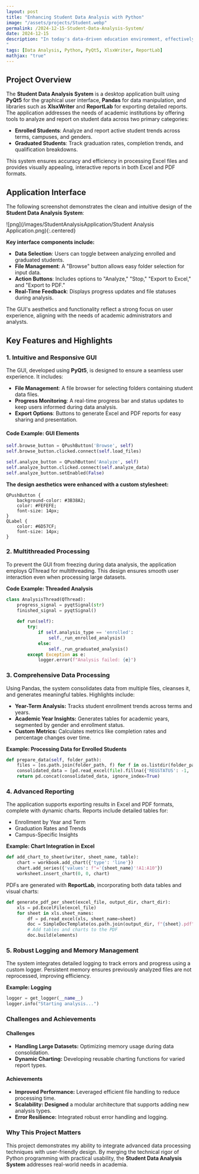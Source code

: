 ```yaml
---
layout: post
title: "Enhancing Student Data Analysis with Python"
image: "/assets/projects/Student.webp"
permalink: /2024-12-15-Student-Data-Analysis-System/
date: 2024-12-15
description: "In today's data-driven education environment, effectively managing and analyzing student data is paramount. My recent work on a Python-based **Student Data Analysis System** showcases my expertise in building scalable solutions that streamline data processing, visualization, and reporting. This blog highlights the system's design, features, and the value it brings to educational institutions.
"
tags: [Data Analysis, Python, PyQt5, XlsxWriter, ReportLab]
mathjax: "true"
---
```


## Project Overview

The **Student Data Analysis System** is a desktop application built using **PyQt5** for the graphical user interface, **Pandas** for data manipulation, and libraries such as **XlsxWriter** and **ReportLab** for exporting detailed reports. The application addresses the needs of academic institutions by offering tools to analyze and report on student data across two primary categories:
- **Enrolled Students**: Analyze and report active student trends across terms, campuses, and genders.
- **Graduated Students**: Track graduation rates, completion trends, and qualification breakdowns.

This system ensures accuracy and efficiency in processing Excel files and provides visually appealing, interactive reports in both Excel and PDF formats.


## Application Interface

The following screenshot demonstrates the clean and intuitive design of the **Student Data Analysis System**:

![png](/images/StudentAnalysisApplication/Student Analysis Application.png){:.centered}

**Key interface components include:**

- **Data Selection**: Users can toggle between analyzing enrolled and graduated students.
- **File Management**: A "Browse" button allows easy folder selection for input data.
- **Action Buttons**: Includes options to "Analyze," "Stop," "Export to Excel," and "Export to PDF."
- **Real-Time Feedback**: Displays progress updates and file statuses during analysis.

The GUI's aesthetics and functionality reflect a strong focus on user experience, aligning with the needs of academic administrators and analysts.


## Key Features and Highlights

### 1. **Intuitive and Responsive GUI**
The GUI, developed using **PyQt5**, is designed to ensure a seamless user experience. It includes:
- **File Management**: A file browser for selecting folders containing student data files.
- **Progress Monitoring**: A real-time progress bar and status updates to keep users informed during data analysis.
- **Export Options**: Buttons to generate Excel and PDF reports for easy sharing and presentation.

#### Code Example: GUI Elements
```python
self.browse_button = QPushButton('Browse', self)
self.browse_button.clicked.connect(self.load_files)

self.analyze_button = QPushButton('Analyze', self)
self.analyze_button.clicked.connect(self.analyze_data)
self.analyze_button.setEnabled(False)
```

**The design aesthetics were enhanced with a custom stylesheet:**
```
QPushButton {
    background-color: #3B38A2;
    color: #FEFEFE;
    font-size: 14px;
}
QLabel {
    color: #6D57CF;
    font-size: 14px;
}
```
### 2. **Multithreaded Processing**

To prevent the GUI from freezing during data analysis, the application employs QThread for multithreading. This design ensures smooth user interaction even when processing large datasets.

**Code Example: Threaded Analysis**
```python
class AnalysisThread(QThread):
    progress_signal = pyqtSignal(str)
    finished_signal = pyqtSignal()
    
    def run(self):
        try:
            if self.analysis_type == 'enrolled':
                self._run_enrolled_analysis()
            else:
                self._run_graduated_analysis()
        except Exception as e:
            logger.error(f"Analysis failed: {e}")
```

### 3. **Comprehensive Data Processing**

Using Pandas, the system consolidates data from multiple files, cleanses it, and generates meaningful tables. Highlights include:

- **Year-Term Analysis:** Tracks student enrollment trends across terms and years.
- **Academic Year Insights:** Generates tables for academic years, segmented by gender and enrollment status.
- **Custom Metrics:** Calculates metrics like completion rates and percentage changes over time.

**Example: Processing Data for Enrolled Students**
```python
def prepare_data(self, folder_path):
    files = [os.path.join(folder_path, f) for f in os.listdir(folder_path) if f.endswith('.xlsx')]
    consolidated_data = [pd.read_excel(file).fillna({'REGSTATUS': -1, 'GSTATUS': -1}) for file in files]
    return pd.concat(consolidated_data, ignore_index=True)
```
### 4. **Advanced Reporting**

The application supports exporting results in Excel and PDF formats, complete with dynamic charts. Reports include detailed tables for:

- Enrollment by Year and Term
- Graduation Rates and Trends
- Campus-Specific Insights

**Example: Chart Integration in Excel**
```python
def add_chart_to_sheet(writer, sheet_name, table):
    chart = workbook.add_chart({'type': 'line'})
    chart.add_series({'values': f"='{sheet_name}'!A1:A10"})
    worksheet.insert_chart(0, 0, chart)
```
PDFs are generated with **ReportLab**, incorporating both data tables and visual charts:
```python
def generate_pdf_per_sheet(excel_file, output_dir, chart_dir):
    xls = pd.ExcelFile(excel_file)
    for sheet in xls.sheet_names:
        df = pd.read_excel(xls, sheet_name=sheet)
        doc = SimpleDocTemplate(os.path.join(output_dir, f"{sheet}.pdf"))
        # Add tables and charts to the PDF
        doc.build(elements)
```
### 5. **Robust Logging and Memory Management**

The system integrates detailed logging to track errors and progress using a custom logger. Persistent memory ensures previously analyzed files are not reprocessed, improving efficiency.

**Example: Logging**
```python 
logger = get_logger(__name__)
logger.info("Starting analysis...")
```
### Challenges and Achievements
#### Challenges
- **Handling Large Datasets:** Optimizing memory usage during data consolidation.
- **Dynamic Charting:** Developing reusable charting functions for varied report types.

#### Achievements
- **Improved Performance:** Leveraged efficient file handling to reduce processing time.
- **Scalability: Designed** a modular architecture that supports adding new analysis types.
- **Error Resilience:** Integrated robust error handling and logging.

### Why This Project Matters

This project demonstrates my ability to integrate advanced data processing techniques with user-friendly design. By merging the technical rigor of Python programming with practical usability, the **Student Data Analysis System** addresses real-world needs in academia.
